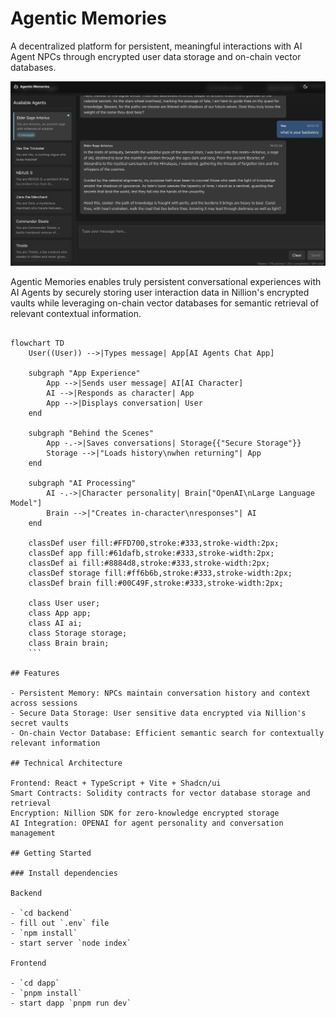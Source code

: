 # Agentic Memories

A decentralized platform for persistent, meaningful interactions with AI Agent NPCs through encrypted user data storage and on-chain vector databases.

![Agentic Memories Interface](images/1.png)

Agentic Memories enables truly persistent conversational experiences with AI Agents by securely storing user interaction data in Nillion's encrypted vaults while leveraging on-chain vector databases for semantic retrieval of relevant contextual information.

````mermaid

flowchart TD
    User((User)) -->|Types message| App[AI Agents Chat App]

    subgraph "App Experience"
        App -->|Sends user message| AI[AI Character]
        AI -->|Responds as character| App
        App -->|Displays conversation| User
    end

    subgraph "Behind the Scenes"
        App -.->|Saves conversations| Storage{{"Secure Storage"}}
        Storage -->|"Loads history\nwhen returning"| App
    end

    subgraph "AI Processing"
        AI -.->|Character personality| Brain["OpenAI\nLarge Language Model"]
        Brain -->|"Creates in-character\nresponses"| AI
    end

    classDef user fill:#FFD700,stroke:#333,stroke-width:2px;
    classDef app fill:#61dafb,stroke:#333,stroke-width:2px;
    classDef ai fill:#8884d8,stroke:#333,stroke-width:2px;
    classDef storage fill:#ff6b6b,stroke:#333,stroke-width:2px;
    classDef brain fill:#00C49F,stroke:#333,stroke-width:2px;

    class User user;
    class App app;
    class AI ai;
    class Storage storage;
    class Brain brain;
    ```

## Features

- Persistent Memory: NPCs maintain conversation history and context across sessions
- Secure Data Storage: User sensitive data encrypted via Nillion's secret vaults
- On-chain Vector Database: Efficient semantic search for contextually relevant information

## Technical Architecture

Frontend: React + TypeScript + Vite + Shadcn/ui
Smart Contracts: Solidity contracts for vector database storage and retrieval
Encryption: Nillion SDK for zero-knowledge encrypted storage
AI Integration: OPENAI for agent personality and conversation management

## Getting Started

### Install dependencies

Backend

- `cd backend`
- fill out `.env` file
- `npm install`
- start server `node index`

Frontend

- `cd dapp`
- `pnpm install`
- start dapp `pnpm run dev`
````
